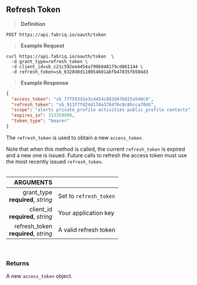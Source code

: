 ## Refresh Token

> **Definition**

```text
POST https://api.fabriq.io/oauth/token
```

> **Example Request**

```shell
curl https://api.fabriq.io/oauth/token  \
  -d grant_type=refresh_token \
  -d client_id=sb_c21c592ee4454a799b048179cd861144 \
  -d refresh_token=sb_6328d8d110054601abfb47835fb504d3
```


> **Example Response**

```json
{
  "access_token": "sb_77f593d1e3cd454c883d47b815a540c0",
  "refresh_token": "sb_913f7fd244174a378476c8c8bcca70dd",
  "scope": "alerts private_profile activities public_profile contacts",
  "expires_in": 315359999,
  "token_type": "bearer"
}
```

The `refresh_token` is used to obtain a new `access_token`.  

<aside class="notice">
Note that when this method is called, the current <code>refresh_token</code> is expired and a new one is issued.
Future calls to refresh the access token must use the most recently issued <code>refresh_token</code>.
</aside>

<br>

ARGUMENTS||
---------:        | -----------
grant_type<br>**required**, *string*   | Set to `refresh_token`
client_id<br>**required**, *string*   | Your application key
refresh_token<br>**required**, *string*   | A valid refresh token


<br>

### Returns
A new `access_token` object.
